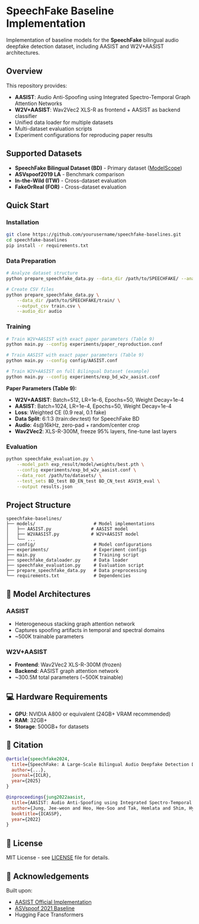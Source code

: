 # SpeechFake Baseline Implementation

Implementation of baseline models for the **SpeechFake** bilingual audio deepfake detection dataset, including AASIST and W2V+AASIST architectures.

## Overview

This repository provides:
- **AASIST**: Audio Anti-Spoofing using Integrated Spectro-Temporal Graph Attention Networks
- **W2V+AASIST**: Wav2Vec2 XLS-R as frontend + AASIST as backend classifier
- Unified data loader for multiple datasets
- Multi-dataset evaluation scripts
- Experiment configurations for reproducing paper results

## Supported Datasets

- **SpeechFake Bilingual Dataset (BD)** - Primary dataset ([ModelScope](https://www.modelscope.cn/datasets/inclusionAI/SPEECHFAKE))
- **ASVspoof2019 LA** - Benchmark comparison
- **In-the-Wild (ITW)** - Cross-dataset evaluation
- **FakeOrReal (FOR)** - Cross-dataset evaluation

## Quick Start

### Installation

```bash
git clone https://github.com/yourusername/speechfake-baselines.git
cd speechfake-baselines
pip install -r requirements.txt
```

### Data Preparation

```bash
# Analyze dataset structure
python prepare_speechfake_data.py --data_dir /path/to/SPEECHFAKE/ --analyze

# Create CSV files
python prepare_speechfake_data.py \
    --data_dir /path/to/SPEECHFAKE/train/ \
    --output_csv train.csv \
    --audio_dir audio
```

### Training

```bash
# Train W2V+AASIST with exact paper parameters (Table 9)
python main.py --config experiments/paper_reproduction.conf

# Train AASIST with exact paper parameters (Table 9)
python main.py --config config/AASIST.conf

# Train W2V+AASIST on full Bilingual Dataset (example)
python main.py --config experiments/exp_bd_w2v_aasist.conf
```

**Paper Parameters (Table 9):**
- **W2V+AASIST**: Batch=512, LR=1e-6, Epochs=50, Weight Decay=1e-4
- **AASIST**: Batch=1024, LR=1e-4, Epochs=50, Weight Decay=1e-4
- **Loss**: Weighted CE (0.9 real, 0.1 fake)
- **Data Split**: 6:1:3 (train:dev:test) for SpeechFake BD
- **Audio**: 4s@16kHz, zero-pad + random/center crop
- **Wav2Vec2**: XLS-R-300M, freeze 95% layers, fine-tune last layers

### Evaluation

```bash
python speechfake_evaluation.py \
    --model_path exp_result/model/weights/best.pth \
    --config experiments/exp_bd_w2v_aasist.conf \
    --data_root /path/to/datasets/ \
    --test_sets BD_test BD_EN_test BD_CN_test ASV19_eval \
    --output results.json
```

## Project Structure

```
speechfake-baselines/
├── models/                      # Model implementations
│   ├── AASIST.py               # AASIST model
│   ├── W2VAASIST.py            # W2V+AASIST model
│   └── ...
├── config/                      # Model configurations
├── experiments/                 # Experiment configs
├── main.py                      # Training script
├── speechfake_dataloader.py     # Data loader
├── speechfake_evaluation.py     # Evaluation script
├── prepare_speechfake_data.py   # Data preprocessing
└── requirements.txt             # Dependencies
```

## 🔬 Model Architectures

### AASIST
- Heterogeneous stacking graph attention network
- Captures spoofing artifacts in temporal and spectral domains
- ~500K trainable parameters

### W2V+AASIST
- **Frontend**: Wav2Vec2 XLS-R-300M (frozen)
- **Backend**: AASIST graph attention network
- ~300.5M total parameters (~500K trainable)

## 💻 Hardware Requirements

- **GPU**: NVIDIA A800 or equivalent (24GB+ VRAM recommended)
- **RAM**: 32GB+
- **Storage**: 500GB+ for datasets

## 📖 Citation

```bibtex
@article{speechfake2024,
  title={SpeechFake: A Large-Scale Bilingual Audio Deepfake Detection Dataset},
  author={...},
  journal={ICLR},
  year={2025}
}

@inproceedings{jung2022aasist,
  title={AASIST: Audio Anti-Spoofing using Integrated Spectro-Temporal Graph Attention Networks},
  author={Jung, Jee-weon and Heo, Hee-Soo and Tak, Hemlata and Shim, Hye-jin and Chung, Joon Son and Lee, Bong-Jin and Yu, Ha-Jin and Evans, Nicholas},
  booktitle={ICASSP},
  year={2022}
}
```

## 📄 License

MIT License - see [LICENSE](LICENSE) file for details.

## 🙏 Acknowledgements

Built upon:
- [AASIST Official Implementation](https://github.com/clovaai/aasist)
- [ASVspoof 2021 Baseline](https://github.com/asvspoof-challenge/2021)
- Hugging Face Transformers
